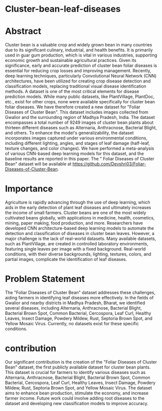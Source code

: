 # Cluster-bean-leaf-diseases
# Abstract
Cluster bean is a valuable crop and widely grown bean in many countries due to its significant culinary, industrial, and health benefits. It is primarily used in guar gum production, which is vital in various industries, supporting economic growth and sustainable agricultural practices. Given its significance, early and accurate prediction of cluster bean foliar diseases is essential for reducing crop losses and improving management. Recently, deep learning techniques, particularly Convolutional Neural Network (CNN) architectures, have been utilized for creating crop disease detection and classification models, replacing traditional visual disease identification methods. A dataset is one of the most critical elements for disease prediction models. While many public datasets, like PlantVillage, PlantDoc, etc., exist for other crops, none were available specifically for cluster bean foliar diseases. We have therefore created a new dataset for "Foliar Diseases of Cluster Bean". This dataset includes images collected from Gwalior and the surrounding region of Madhya Pradesh, India. The dataset encompasses a total number of 9249 images of cluster bean plants about thirteen different diseases such as Alternaria, Anthracnose, Bacterial Blight, and others. To enhance the model's generalizability, the dataset incorporates images captured under various environmental conditions, including different lighting, angles, and stages of leaf damage (half-leaf, texture changes, and color changes). We have performed a meta-analysis of various CNN-based deep learning models for this dataset, and the baseline results are reported in this paper. The " Foliar Diseases of Cluster Bean" dataset will be available at https://github.com/Devshri03/Foliar-Diseases-of-Cluster-Bean.
# Importance 
Agriculture is rapidly advancing through the use of deep learning, which aids in the early detection of plant leaf diseases and ultimately increases the income of small farmers. Cluster beans are one of the most widely cultivated beans globally, with applications in medicine, health, cosmetics, mining, paper making, food production, and more. Researchers have developed CNN architecture-based deep learning models to automate the detection and classification of diseases in cluster bean leaves. However, a major challenge is the lack of real-world datasets. Many available datasets, such as PlantVillage, are created in controlled laboratory environments, featuring single leaves per image with a fixed background. Real-world conditions, with their diverse backgrounds, lighting, textures, colors, and partial images, complicate the identification of leaf diseases.
# Problem Statement
The "Foliar Diseases of Cluster Bean" dataset addresses these challenges, aiding farmers in identifying leaf diseases more effectively. In the fields of Gwalior and nearby districts in Madhya Pradesh, Bharat, we identified several diseases, including Alternaria, Anthracnose, Bacterial Blight, Bacterial Brown Spot, Common Bacterial, Cercospora, Leaf Curl, Healthy Leaves, Insect Damage, Powdery Mildew, Rust, Septoria Brown Spot, and Yellow Mosaic Virus. Currently, no datasets exist for these specific conditions.
# contribution
Our significant contribution is the creation of the "Foliar Diseases of Cluster Bean" dataset, the first publicly available dataset for cluster bean plants. This dataset is crucial for farmers to identify various diseases such as Alternaria, Anthracnose, Bacterial Blight, Bacterial Brown Spot, Common Bacterial, Cercospora, Leaf Curl, Healthy Leaves, Insect Damage, Powdery Mildew, Rust, Septoria Brown Spot, and Yellow Mosaic Virus. The dataset aims to enhance bean production, stimulate the economy, and increase farmer income. Future work could involve adding root diseases to the dataset and developing new classification models to improve accuracy.
